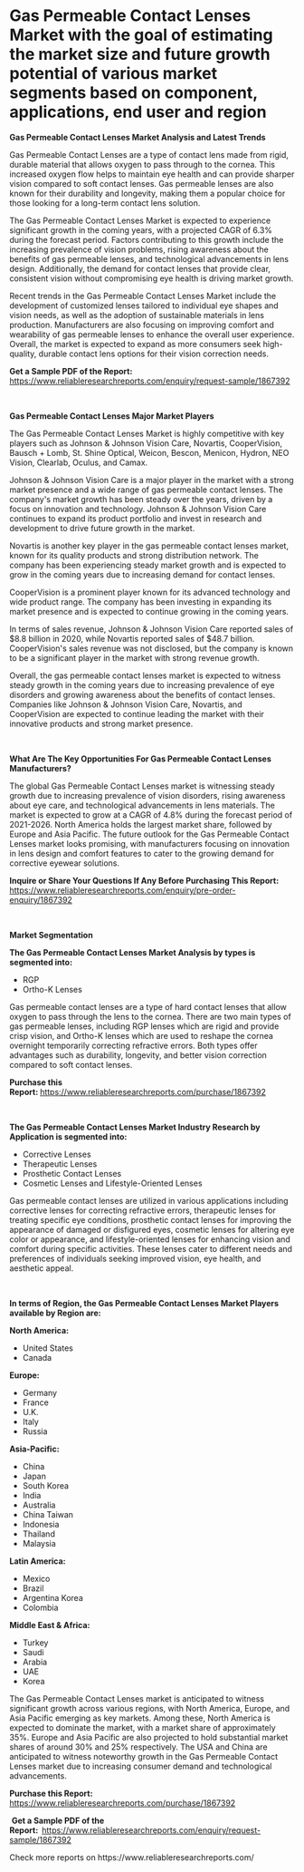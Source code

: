 <p><h1>Gas Permeable Contact Lenses Market with the goal of estimating the market size and future growth potential of various market segments based on component, applications, end user and region</h1></p><p><strong>Gas Permeable Contact Lenses Market Analysis and Latest Trends</strong></p>
<p><p>Gas Permeable Contact Lenses are a type of contact lens made from rigid, durable material that allows oxygen to pass through to the cornea. This increased oxygen flow helps to maintain eye health and can provide sharper vision compared to soft contact lenses. Gas permeable lenses are also known for their durability and longevity, making them a popular choice for those looking for a long-term contact lens solution.</p><p>The Gas Permeable Contact Lenses Market is expected to experience significant growth in the coming years, with a projected CAGR of 6.3% during the forecast period. Factors contributing to this growth include the increasing prevalence of vision problems, rising awareness about the benefits of gas permeable lenses, and technological advancements in lens design. Additionally, the demand for contact lenses that provide clear, consistent vision without compromising eye health is driving market growth.</p><p>Recent trends in the Gas Permeable Contact Lenses Market include the development of customized lenses tailored to individual eye shapes and vision needs, as well as the adoption of sustainable materials in lens production. Manufacturers are also focusing on improving comfort and wearability of gas permeable lenses to enhance the overall user experience. Overall, the market is expected to expand as more consumers seek high-quality, durable contact lens options for their vision correction needs.</p></p>
<p><strong>Get a Sample PDF of the Report:&nbsp;</strong> <a href="https://www.reliableresearchreports.com/enquiry/request-sample/1867392">https://www.reliableresearchreports.com/enquiry/request-sample/1867392</a></p>
<p>&nbsp;</p>
<p><strong>Gas Permeable Contact Lenses Major Market Players</strong></p>
<p><p>The Gas Permeable Contact Lenses Market is highly competitive with key players such as Johnson & Johnson Vision Care, Novartis, CooperVision, Bausch + Lomb, St. Shine Optical, Weicon, Bescon, Menicon, Hydron, NEO Vision, Clearlab, Oculus, and Camax.</p><p>Johnson & Johnson Vision Care is a major player in the market with a strong market presence and a wide range of gas permeable contact lenses. The company's market growth has been steady over the years, driven by a focus on innovation and technology. Johnson & Johnson Vision Care continues to expand its product portfolio and invest in research and development to drive future growth in the market.</p><p>Novartis is another key player in the gas permeable contact lenses market, known for its quality products and strong distribution network. The company has been experiencing steady market growth and is expected to grow in the coming years due to increasing demand for contact lenses.</p><p>CooperVision is a prominent player known for its advanced technology and wide product range. The company has been investing in expanding its market presence and is expected to continue growing in the coming years.</p><p>In terms of sales revenue, Johnson & Johnson Vision Care reported sales of $8.8 billion in 2020, while Novartis reported sales of $48.7 billion. CooperVision's sales revenue was not disclosed, but the company is known to be a significant player in the market with strong revenue growth.</p><p>Overall, the gas permeable contact lenses market is expected to witness steady growth in the coming years due to increasing prevalence of eye disorders and growing awareness about the benefits of contact lenses. Companies like Johnson & Johnson Vision Care, Novartis, and CooperVision are expected to continue leading the market with their innovative products and strong market presence.</p></p>
<p>&nbsp;</p>
<p><strong>What Are The Key Opportunities For Gas Permeable Contact Lenses Manufacturers?</strong></p>
<p><p>The global Gas Permeable Contact Lenses market is witnessing steady growth due to increasing prevalence of vision disorders, rising awareness about eye care, and technological advancements in lens materials. The market is expected to grow at a CAGR of 4.8% during the forecast period of 2021-2026. North America holds the largest market share, followed by Europe and Asia Pacific. The future outlook for the Gas Permeable Contact Lenses market looks promising, with manufacturers focusing on innovation in lens design and comfort features to cater to the growing demand for corrective eyewear solutions.</p></p>
<p><strong>Inquire or Share Your Questions If Any Before Purchasing This Report:</strong> <a href="https://www.reliableresearchreports.com/enquiry/pre-order-enquiry/1867392">https://www.reliableresearchreports.com/enquiry/pre-order-enquiry/1867392</a></p>
<p>&nbsp;</p>
<p><strong>Market Segmentation</strong></p>
<p><strong>The Gas Permeable Contact Lenses Market Analysis by types is segmented into:</strong></p>
<p><ul><li>RGP</li><li>Ortho-K Lenses</li></ul></p>
<p><p>Gas permeable contact lenses are a type of hard contact lenses that allow oxygen to pass through the lens to the cornea. There are two main types of gas permeable lenses, including RGP lenses which are rigid and provide crisp vision, and Ortho-K lenses which are used to reshape the cornea overnight temporarily correcting refractive errors. Both types offer advantages such as durability, longevity, and better vision correction compared to soft contact lenses.</p></p>
<p><strong>Purchase this Report:&nbsp;</strong><a href="https://www.reliableresearchreports.com/purchase/1867392">https://www.reliableresearchreports.com/purchase/1867392</a></p>
<p>&nbsp;</p>
<p><strong>The Gas Permeable Contact Lenses Market Industry Research by Application is segmented into:</strong></p>
<p><ul><li>Corrective Lenses</li><li>Therapeutic Lenses</li><li>Prosthetic Contact Lenses</li><li>Cosmetic Lenses and Lifestyle-Oriented Lenses</li></ul></p>
<p><p>Gas permeable contact lenses are utilized in various applications including corrective lenses for correcting refractive errors, therapeutic lenses for treating specific eye conditions, prosthetic contact lenses for improving the appearance of damaged or disfigured eyes, cosmetic lenses for altering eye color or appearance, and lifestyle-oriented lenses for enhancing vision and comfort during specific activities. These lenses cater to different needs and preferences of individuals seeking improved vision, eye health, and aesthetic appeal.</p></p>
<p>&nbsp;</p>
<p><strong>In terms of Region, the Gas Permeable Contact Lenses Market Players available by Region are:</strong></p>
<p>
    <p> <strong> North America: </strong>
        <ul>
            <li>United States</li>
            <li>Canada</li>
        </ul>
        </p> 
    <p> <strong> Europe: </strong>
        <ul>
            <li>Germany</li>
            <li>France</li>
            <li>U.K.</li>
            <li>Italy</li>
            <li>Russia</li>
        </ul>
        </p> 
    <p> <strong> Asia-Pacific: </strong>
        <ul>
            <li>China</li>
            <li>Japan</li>
            <li>South Korea</li>
            <li>India</li>
            <li>Australia</li>
            <li>China Taiwan</li>
            <li>Indonesia</li>
            <li>Thailand</li>
            <li>Malaysia</li>
        </ul>
        </p> 
    <p> <strong> Latin America: </strong>
        <ul>
            <li>Mexico</li>
            <li>Brazil</li>
            <li>Argentina Korea</li>
            <li>Colombia</li>
        </ul>
        </p> 
    <p> <strong> Middle East & Africa: </strong>
        <ul>
            <li>Turkey</li>
            <li>Saudi</li>
            <li>Arabia</li>
            <li>UAE</li>
            <li>Korea</li>
        </ul>
    </p>
    </p>
<p><p>The Gas Permeable Contact Lenses market is anticipated to witness significant growth across various regions, with North America, Europe, and Asia Pacific emerging as key markets. Among these, North America is expected to dominate the market, with a market share of approximately 35%. Europe and Asia Pacific are also projected to hold substantial market shares of around 30% and 25% respectively. The USA and China are anticipated to witness noteworthy growth in the Gas Permeable Contact Lenses market due to increasing consumer demand and technological advancements.</p></p>
<p><strong>Purchase this Report: </strong><a href="https://www.reliableresearchreports.com/purchase/1867392">https://www.reliableresearchreports.com/purchase/1867392</a></p>
<p>&nbsp;<strong>Get a Sample PDF of the Report:&nbsp;&nbsp;</strong><a href="https://www.reliableresearchreports.com/enquiry/request-sample/1867392">https://www.reliableresearchreports.com/enquiry/request-sample/1867392</a></p>
<p><strong></strong></p>
<p>Check more reports on https://www.reliableresearchreports.com/</p>